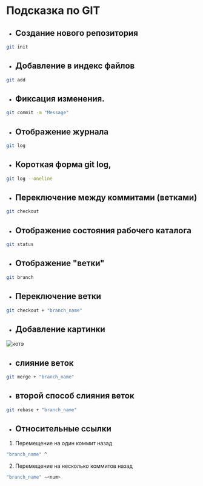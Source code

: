 # Подсказка по GIT

* ## Создание нового репозитория
```sh
git init
```

* ## Добавление в индекс файлов
```sh
git add
```

* ## Фиксация изменения.
```sh
git commit -m "Message"
```

* ## Отображение журнала
```sh
git log
```

* ## Короткая форма git log, 
```sh
git log --oneline
```

* ## Переключение между  коммитами (ветками)
```sh
git checkout
```

* ## Отображение состояния рабочего каталога 
```sh
git status
```

* ## Отображение "ветки"
```sh
git branch
```

* ## Переключение ветки
```sh
git checkout + "branch_name"
```

* ## Добавление картинки
![котэ](котик.jpg)

* ## слияние веток
```sh
git merge + "branch_name"
```

* ## второй способ слияния веток

```sh
git rebase + "branch_name"
```

* ## Относительные ссылки

1. Перемещение на один коммит назад 
```sh
"branch_name" ^
```

2. Перемещение на несколько коммитов назад

```sh
"branch_name" ~<num>
```